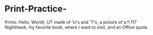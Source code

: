 # Print-Practice-
Prints: Hello, World!, UT made of 'U's and 'T's, a picture of a f-117 Nighthawk, my favorite book, where I want to visit, and an Office quote.

